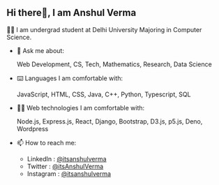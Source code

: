 ## Hi there👋, I am Anshul Verma



👨‍🎓 I am undergrad student at Delhi University 
   Majoring in Computer Science.



- 📢 Ask me about:

  Web Development, CS, Tech, Mathematics, Research, Data Science


- ⌨️ Languages I am comfortable with:

  JavaScript, HTML, CSS, Java, C++, Python, Typescript, SQL


- 👨‍💻 Web technologies I am comfortable with:

  Node.js, Express.js, React, Django, Bootstrap, D3.js, p5.js, Deno, Wordpress

- 📫 How to reach me: 

  - LinkedIn : [@itsanshulverma](https://www.linkedin.com/in/itsanshulverma)
  - Twitter : [@itsAnshulVerma](https://twitter.com/itsAnshulVerma)
  - Instagram : [@itsanshulverma](https://instagram.com/itsanshulverma)
